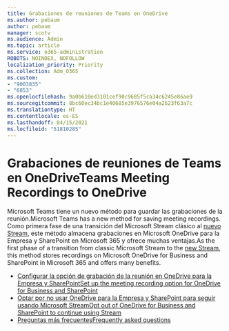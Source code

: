 ```yaml
---
title: Grabaciones de reuniones de Teams en OneDrive
ms.author: pebaum
author: pebaum
manager: scotv
ms.audience: Admin
ms.topic: article
ms.service: o365-administration
ROBOTS: NOINDEX, NOFOLLOW
localization_priority: Priority
ms.collection: Adm_O365
ms.custom:
- "9003835"
- "6853"
ms.openlocfilehash: 9a0b610ed3101cef90c9685f5ca34c6245e86ae9
ms.sourcegitcommit: 8bc60ec34bc1e40685e3976576e04a2623f63a7c
ms.translationtype: HT
ms.contentlocale: es-ES
ms.lasthandoff: 04/15/2021
ms.locfileid: "51810285"
---
```

# <a name="teams-meeting-recordings-to-onedrive"></a><span data-ttu-id="1e903-102">Grabaciones de reuniones de Teams en OneDrive</span><span class="sxs-lookup"><span data-stu-id="1e903-102">Teams Meeting Recordings to OneDrive</span></span>

<span data-ttu-id="1e903-103">Microsoft Teams tiene un nuevo método para guardar las grabaciones de la reunión.</span><span class="sxs-lookup"><span data-stu-id="1e903-103">Microsoft Teams has a new method for saving meeting recordings.</span></span> <span data-ttu-id="1e903-104">Como primera fase de una transición del Microsoft Stream clásico al [ nuevo Stream](https://docs.microsoft.com/stream/streamnew/new-stream), este método almacena grabaciones en Microsoft OneDrive para la Empresa y SharePoint en Microsoft 365 y ofrece muchas ventajas.</span><span class="sxs-lookup"><span data-stu-id="1e903-104">As the first phase of a transition from classic Microsoft Stream to the [new Stream](https://docs.microsoft.com/stream/streamnew/new-stream), this method stores recordings on Microsoft OneDrive for Business and SharePoint in Microsoft 365 and offers many benefits.</span></span>  

- [<span data-ttu-id="1e903-105">Configurar la opción de grabación de la reunión en OneDrive para la Empresa y SharePoint</span><span class="sxs-lookup"><span data-stu-id="1e903-105">Set up the meeting recording option for OneDrive for Business and SharePoint</span></span>](https://docs.microsoft.com/MicrosoftTeams/tmr-meeting-recording-change#set-up-the-meeting-recording-option-for-onedrive-for-business-and-sharepoint)
- [<span data-ttu-id="1e903-106">Optar por no usar OneDrive para la Empresa y SharePoint para seguir usando Microsoft Stream</span><span class="sxs-lookup"><span data-stu-id="1e903-106">Opt out of OneDrive for Business and SharePoint to continue using Stream</span></span>](https://docs.microsoft.com/MicrosoftTeams/tmr-meeting-recording-change#opt-out-of-onedrive-for-business-and-sharepoint-to-continue-using-stream)  
- [<span data-ttu-id="1e903-107">Preguntas más frecuentes</span><span class="sxs-lookup"><span data-stu-id="1e903-107">Frequently asked questions</span></span>](https://docs.microsoft.com/MicrosoftTeams/tmr-meeting-recording-change#frequently-asked-questions)
